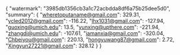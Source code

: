 {
    "watermark": "3985db1356cb3a1c72acbdda8df6a75b25dee5d0", 
    "summary": {
        "wheretoputaname@gmail.com": 329.31, 
        "ycled2012@gmail.com": -116.22, 
        "lhx1031@gmail.com": -127.94, 
        "guoxing@umich.edu": 13.5, 
        "yunxing@upthere.com": -221.94, 
        "zhangdi@umich.edu": -107.61, 
        "iamanxia@gmail.com": -320.04, 
        "Chbeiyou@gmail.com": 220.13, 
        "hongyuwang87@gmail.com": 2.72, 
        "Xingyun27221@gmail.com": 328.12
    }
}